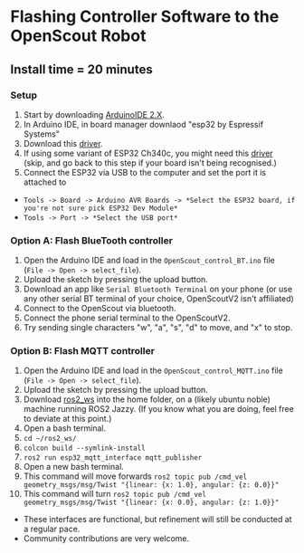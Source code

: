 # Flashing Controller Software to the OpenScout Robot

## Install time = 20 minutes

### Setup
1. Start by downloading [ArduinoIDE 2.X](https://www.arduino.cc/en/Main/Software).
2. In Arduino IDE, in board manager downlaod "esp32 by Espressif Systems"
3. Download this [driver](https://www.silabs.com/developer-tools/usb-to-uart-bridge-vcp-drivers?tab=downloads).
4. If using some variant of ESP32 Ch340c, you might need this [driver](https://learn.sparkfun.com/tutorials/how-to-install-ch340-drivers/all) (skip, and go back to this step if your board isn't being recognised.)
5. Connect the ESP32 via USB to the computer and set the port it is attached to
- `Tools -> Board -> Arduino AVR Boards -> *Select the ESP32 board, if you're not sure pick ESP32 Dev Module*`
- `Tools -> Port -> *Select the USB port*`

### Option A: Flash BlueTooth controller
1. Open the Arduino IDE and load in the `OpenScout_control_BT.ino` file (`File -> Open -> select_file`).
2. Upload the sketch by pressing the upload button.
3. Download an app like `Serial Bluetooth Terminal` on your phone (or use any other serial BT terminal of your choice, OpenScoutV2 isn't affiliated)
4. Connect to the OpenScout via bluetooth.
5. Connect the phone serial terminal to the OpenScoutV2.
6. Try sending single characters "w", "a", "s", "d" to move, and "x" to stop.

### Option B: Flash MQTT controller
1. Open the Arduino IDE and load in the `OpenScout_control_MQTT.ino` file (`File -> Open -> select_file`).
2. Upload the sketch by pressing the upload button.
3. Download [ros2_ws](./ros2_ws) into the home folder, on a (likely ubuntu noble) machine running ROS2 Jazzy. (If you know what you are doing, feel free to deviate at this point.)
4. Open a bash terminal.
5. `cd ~/ros2_ws/`
6. `colcon build --symlink-install`
7. `ros2 run esp32_mqtt_interface mqtt_publisher`
8. Open a new bash terminal.
9. This command will move forwards `ros2 topic pub /cmd_vel geometry_msgs/msg/Twist "{linear: {x: 1.0}, angular: {z: 0.0}}"`
10. This command will turn `ros2 topic pub /cmd_vel geometry_msgs/msg/Twist "{linear: {x: 0.0}, angular: {z: 1.0}}"`

- These interfaces are functional, but refinement will still be conducted at a regular pace.
- Community contributions are very welcome.
